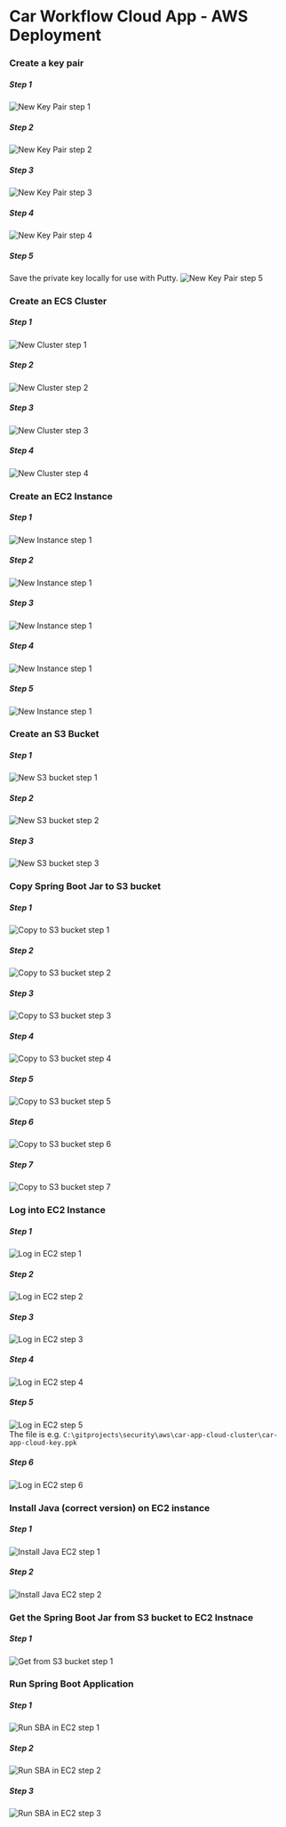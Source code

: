 # Car Workflow Cloud App - AWS Deployment

### Create a key pair
##### Step 1
![New Key Pair step 1](docs/aws_ec2_key_1.png)
##### Step 2
![New Key Pair step 2](docs/aws_ec2_key_2.png)
##### Step 3
![New Key Pair step 3](docs/aws_ec2_key_3.png)
##### Step 4
![New Key Pair step 4](docs/aws_ec2_key_4.png)
##### Step 5
Save the private key locally for use with Putty.
![New Key Pair step 5](docs/aws_ec2_key_5.png)

### Create an ECS Cluster
##### Step 1
![New Cluster step 1](docs/aws_ecs_create_1.png)
##### Step 2
![New Cluster step 2](docs/aws_ecs_create_2.png)
##### Step 3
![New Cluster step 3](docs/aws_ecs_create_3.png)
##### Step 4
![New Cluster step 4](docs/aws_ecs_create_4.png)

### Create an EC2 Instance
##### Step 1
![New Instance step 1](docs/aws_ec2_launch_1.png)
##### Step 2
![New Instance step 1](docs/aws_ec2_launch_2.png)
##### Step 3
![New Instance step 1](docs/aws_ec2_launch_3.png)
##### Step 4
![New Instance step 1](docs/aws_ec2_launch_4.png)
##### Step 5
![New Instance step 1](docs/aws_ec2_launch_5.png)

### Create an S3 Bucket
##### Step 1
![New S3 bucket step 1](docs/aws_s3_create_1.png)
##### Step 2
![New S3 bucket step 2](docs/aws_s3_create_2.png)
##### Step 3
![New S3 bucket step 3](docs/aws_s3_create_3.png)

### Copy Spring Boot Jar to S3 bucket
##### Step 1
![Copy to S3 bucket step 1](docs/aws_s3_copy_1.png)
##### Step 2
![Copy to S3 bucket step 2](docs/aws_s3_copy_2.png)
##### Step 3
![Copy to S3 bucket step 3](docs/aws_s3_copy_3.png)
##### Step 4
![Copy to S3 bucket step 4](docs/aws_s3_copy_4.png)
##### Step 5
![Copy to S3 bucket step 5](docs/aws_s3_copy_5.png)
##### Step 6
![Copy to S3 bucket step 6](docs/aws_s3_copy_6.png)
##### Step 7
![Copy to S3 bucket step 7](docs/aws_s3_copy_7.png)

### Log into EC2 Instance
##### Step 1
![Log in EC2 step 1](docs/aws_ec2_connect_1.png)
##### Step 2
![Log in EC2 step 2](docs/aws_ec2_connect_2.png)
##### Step 3
![Log in EC2 step 3](docs/aws_ec2_connect_3.png)
##### Step 4
![Log in EC2 step 4](docs/aws_ec2_connect_4.png)
##### Step 5
![Log in EC2 step 5](docs/aws_ec2_connect_5.png)<br>
The file is e.g. `C:\gitprojects\security\aws\car-app-cloud-cluster\car-app-cloud-key.ppk`
##### Step 6
![Log in EC2 step 6](docs/aws_ec2_connect_6.png)<br>

### Install Java (correct version) on EC2 instance
##### Step 1
![Install Java EC2 step 1](docs/aws_ec2_java_1.png)
##### Step 2
![Install Java EC2 step 2](docs/aws_ec2_java_2.png)<br>

### Get the Spring Boot Jar from S3 bucket to EC2 Instnace
##### Step 1
![Get from S3 bucket step 1](docs/aws_s3_get_1.png)

### Run Spring Boot Application
##### Step 1
![Run SBA in EC2 step 1](docs/aws_ec2_run_1.png)
##### Step 2
![Run SBA in EC2 step 2](docs/aws_ec2_run_2.png)
##### Step 3
![Run SBA in EC2 step 3](docs/aws_ec2_run_3.png)
